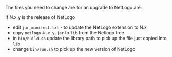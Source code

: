 The files you need to change are for an upgrade to NetLogo are:

If N.x.y is the release of NetLogo

+ edit `jar_manifest.txt` - to update the NetLogo extension to N.x
+ copy `netlogo-N.x.y.jar` to `lib` from the Netlogo tree
+ in `bin/build.sh` update the library path to pick up the file just copied into `lib`
+ change `bin/run.sh` to pick up the new version of NetLogo
